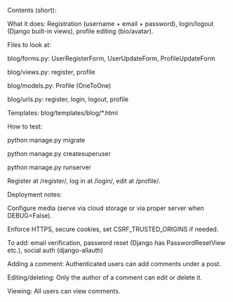 Contents (short):

What it does: Registration (username + email + password), login/logout (Django built-in views), profile editing (bio/avatar).

Files to look at:

blog/forms.py: UserRegisterForm, UserUpdateForm, ProfileUpdateForm

blog/views.py: register, profile

blog/models.py: Profile (OneToOne)

blog/urls.py: register, login, logout, profile

Templates: blog/templates/blog/\*.html

How to test:

python manage.py migrate

python manage.py createsuperuser

python manage.py runserver

Register at /register/, log in at /login/, edit at /profile/.

Deployment notes:

Configure media (serve via cloud storage or via proper server when DEBUG=False).

Enforce HTTPS, secure cookies, set CSRF_TRUSTED_ORIGINS if needed.

To add: email verification, password reset (Django has PasswordResetView etc.), social auth (django-allauth)

Adding a comment: Authenticated users can add comments under a post.

Editing/deleting: Only the author of a comment can edit or delete it.

Viewing: All users can view comments.